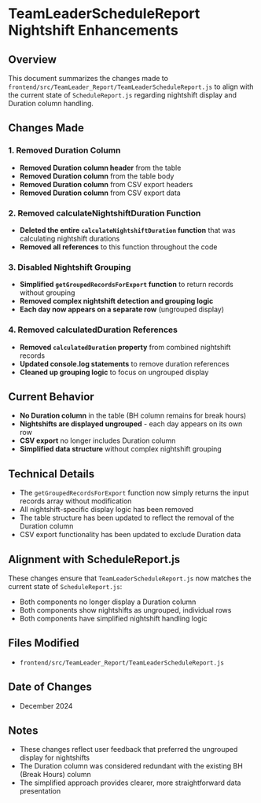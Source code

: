 # TeamLeaderScheduleReport Nightshift Enhancements

## Overview
This document summarizes the changes made to `frontend/src/TeamLeader_Report/TeamLeaderScheduleReport.js` to align with the current state of `ScheduleReport.js` regarding nightshift display and Duration column handling.

## Changes Made

### 1. Removed Duration Column
- **Removed Duration column header** from the table
- **Removed Duration column** from the table body
- **Removed Duration column** from CSV export headers
- **Removed Duration column** from CSV export data

### 2. Removed calculateNightshiftDuration Function
- **Deleted the entire `calculateNightshiftDuration` function** that was calculating nightshift durations
- **Removed all references** to this function throughout the code

### 3. Disabled Nightshift Grouping
- **Simplified `getGroupedRecordsForExport` function** to return records without grouping
- **Removed complex nightshift detection and grouping logic**
- **Each day now appears on a separate row** (ungrouped display)

### 4. Removed calculatedDuration References
- **Removed `calculatedDuration` property** from combined nightshift records
- **Updated console.log statements** to remove duration references
- **Cleaned up grouping logic** to focus on ungrouped display

## Current Behavior
- **No Duration column** in the table (BH column remains for break hours)
- **Nightshifts are displayed ungrouped** - each day appears on its own row
- **CSV export** no longer includes Duration column
- **Simplified data structure** without complex nightshift grouping

## Technical Details
- The `getGroupedRecordsForExport` function now simply returns the input records array without modification
- All nightshift-specific display logic has been removed
- The table structure has been updated to reflect the removal of the Duration column
- CSV export functionality has been updated to exclude Duration data

## Alignment with ScheduleReport.js
These changes ensure that `TeamLeaderScheduleReport.js` now matches the current state of `ScheduleReport.js`:
- Both components no longer display a Duration column
- Both components show nightshifts as ungrouped, individual rows
- Both components have simplified nightshift handling logic

## Files Modified
- `frontend/src/TeamLeader_Report/TeamLeaderScheduleReport.js`

## Date of Changes
- December 2024

## Notes
- These changes reflect user feedback that preferred the ungrouped display for nightshifts
- The Duration column was considered redundant with the existing BH (Break Hours) column
- The simplified approach provides clearer, more straightforward data presentation
